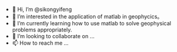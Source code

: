 - 👋 Hi, I’m @sikongyifeng
- 👀 I’m interested in the application of matlab in geophycics。
- 🌱 I’m currently learning how to use matlab to solve geophysical problems appropriately.
- 💞️ I’m looking to collaborate on ...
- 📫 How to reach me ...

<!---
sikongyifeng/sikongyifeng is a ✨ special ✨ repository because its `README.md` (this file) appears on your GitHub profile.
You can click the Preview link to take a look at your changes.
--->
